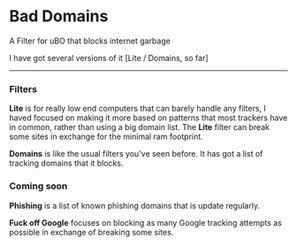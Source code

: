 # Bad Domains
A Filter for uBO that blocks internet garbage

I have got several versions of it [Lite / Domains, so far]

___

### Filters

**Lite** is for really low end computers that can barely handle any filters, I haved focused on making it more based on patterns that most trackers have in common, rather than using a big domain list.
The **Lite** filter can break some sites in exchange for the minimal ram footprint.

**Domains** is like the usual filters you've seen before. It has got a list of tracking domains that it blocks.

### Coming soon

**Phishing** is a list of known phishing domains that is update regularly.

**Fuck off Google** focuses on blocking as many Google tracking attempts as possible in exchange of breaking some sites.
